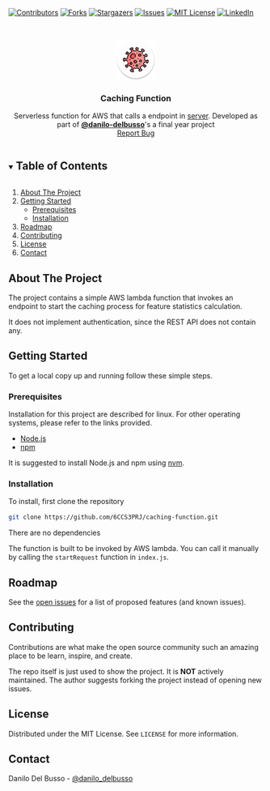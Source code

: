 [![Contributors][contributors-shield]][contributors-url]
[![Forks][forks-shield]][forks-url]
[![Stargazers][stars-shield]][stars-url]
[![Issues][issues-shield]][issues-url]
[![MIT License][license-shield]][license-url]
[![LinkedIn][linkedin-shield]][linkedin-url]

<!-- PROJECT LOGO -->
<br />
<p align="center">
  <a href="https://github.com/6CCS3PRJ/caching-function">
    <img src="docs/icon.png" alt="Logo" width="80" height="80">
  </a>

  <h3 align="center">Caching Function</h3>

  <p align="center">
   Serverless function for AWS that calls a endpoint in <a href="https://github.com/6CCS3PRJ/server">server</a>. Developed as part of <a href="https://github.com/danilo-delbusso"><b>@danilo-delbusso</b></a>'s a final year project
    <br />
    <a href="https://github.com/6CCS3PRJ/caching-function/issues">Report Bug</a>
  </p>
</p>


<!-- TABLE OF CONTENTS -->
<details open="open">
  <summary><h2 style="display: inline-block">Table of Contents</h2></summary>
  <ol>
    <li>
      <a href="#about-the-project">About The Project</a>
    </li>
    <li>
      <a href="#getting-started">Getting Started</a>
      <ul>
        <li><a href="#prerequisites">Prerequisites</a></li>
        <li><a href="#installation">Installation</a></li>
      </ul>
    </li>
    <li><a href="#roadmap">Roadmap</a></li>
    <li><a href="#contributing">Contributing</a></li>
    <li><a href="#license">License</a></li>
    <li><a href="#contact">Contact</a></li>
  </ol>
</details>


## About The Project

The project contains a simple AWS lambda function that invokes an endpoint to start the caching process for feature statistics calculation.

It does not implement authentication, since the REST API does not contain any.


<!-- GETTING STARTED -->
## Getting Started

To get a local copy up and running follow these simple steps.

### Prerequisites

Installation for this project are described for linux. For other operating systems, please refer to the links provided.

* [Node.js](https://nodejs.org/en/)
* [npm](http://npmjs.com/)

It is suggested to install Node.js and npm using [nvm](https://github.com/nvm-sh/nvm#install--update-script).

### Installation

To install, first clone the repository

```zsh
git clone https://github.com/6CCS3PRJ/caching-function.git
```

There are no dependencies

The function is built to be invoked by AWS lambda. You can call it manually by calling the `startRequest` function in `index.js`.

<!-- ROADMAP -->
## Roadmap

See the [open issues](https://github.com/6CCS3PRJ/caching-function/issues) for a list of proposed features (and known issues).


<!-- CONTRIBUTING -->
## Contributing

Contributions are what make the open source community such an amazing place to be learn, inspire, and create.


The repo itself is just used to show the project. It is **NOT** actively maintained. The author suggests forking the project instead of opening new issues.

<!-- LICENSE -->
## License

Distributed under the MIT License. See `LICENSE` for more information.

<!-- CONTACT -->
## Contact

Danilo Del Busso - [@danilo_delbusso](https://twitter.com/danilo_delbusso)


<!-- MARKDOWN LINKS & IMAGES -->
<!-- https://www.markdownguide.org/basic-syntax/#reference-style-links -->
[contributors-shield]: https://img.shields.io/github/contributors/6CCS3PRJ/caching-function.svg?style=for-the-badge
[contributors-url]: https://github.com/6CCS3PRJ/caching-function/graphs/contributors
[forks-shield]: https://img.shields.io/github/forks/6CCS3PRJ/caching-function.svg?style=for-the-badge
[forks-url]: https://github.com/6CCS3PRJ/caching-function/network/members
[stars-shield]: https://img.shields.io/github/stars/6CCS3PRJ/caching-function.svg?style=for-the-badge
[stars-url]: https://github.com/6CCS3PRJ/caching-function/stargazers
[issues-shield]: https://img.shields.io/github/issues/6CCS3PRJ/caching-function.svg?style=for-the-badge
[issues-url]: https://github.com/6CCS3PRJ/caching-function/issues
[license-shield]: https://img.shields.io/github/license/6CCS3PRJ/caching-function.svg?style=for-the-badge
[license-url]: https://github.com/6CCS3PRJ/caching-function/blob/master/LICENSE.txt
[linkedin-shield]: https://img.shields.io/badge/-LinkedIn-black.svg?style=for-the-badge&logo=linkedin&colorB=555
[linkedin-url]: https://www.linkedin.com/in/danilo-delbusso/
